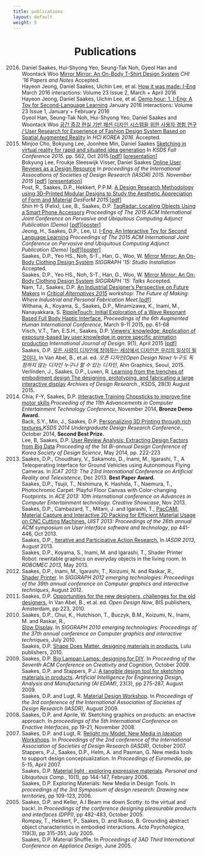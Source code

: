 ```yaml
---
title: publications
layout: default
weight: 5
---
```


<h1 style = "text-align: center;">Publications</h1>

<p>
<ol class="bib">

<li value="2016"> Daniel Saakes, Hui-Shyong Yeo, Seung-Tak Noh, Gyeol Han and Woontack Woo <a href="/projects/mirror/">Mirror Mirror: An On-Body T-Shirt Design System</a> <i>CHI '16 Papers and Notes</i> Accepted.</li> 
<!--<li style="list-style-type:none">..... Saakes, D.P. <a href="http://www.design-science.or.kr/">How it was made?</a> March 2016 interactions: Volume XX Issue 2, Mar + April 2016</i></li>
-->
<li style="list-style-type:none">Hayeon Jeong, Daniel Saakes, Uichin Lee, et al. <a href="http://interactions.acm.org/archive/view/march-april-2016/i-eng">How it was made: I-Eng</a> March 2016 interactions: Volume 23 Issue 2, March + April 2016</i></li>
<li style="list-style-type:none">Hayeon Jeong, Daniel Saakes, Uichin Lee, et al. <a href="http://interactions.acm.org/archive/view/january-february-2016/demo-hour40">Demo hour: 1. I-Eng: A Toy for Second-Language Learning</a> January 2016 interactions: Volume 23 Issue 1, January + February 2016</i></li>
<li style="list-style-type:none">Gyeol Han, Seung-Tak Noh, Hui-Shyong Yeo, Daniel Saakes and Woontack Woo <a href="http://www.hcikorea.org/">공간 증강 현실 기반 패션 디자인 시스템을 위한 사용자 경험 연구 / User Research for Experience of Fashion Design System Based on Spatial Augmented Reality</a> In<i> HCI KOREA 2016.</i> Accepted.</li>
<li value="2015">Minjoo Cho, Bokyung Lee, Joonhee Min, Daniel Saakes <a href="http://www.design-science.or.kr/">Sketching in virtual reality for rapid and situated idea generation</a> In<i> KSDS Fall Conference 2015.</i> pp. 562, Oct 2015.[<a href="files/2015_vr_sketching_paper.pdf">pdf</a>] [<a href="files/2015_vr_sketching_presentation.pdf">presentation</a>]</li>
<li style="list-style-type:none">Bokyung Lee, Froukje Sleeswijk Visser, Daniel Saakes <a href="/projects/user_review_analysis/">Online User Reviews as a Design Resource</a> In<i> proceedings of the International Assocations of Societies of Design Research (IASDR) 2015. November 2015</i> [<a href="files/2015_user_review_analysis_paper.pdf">pdf</a>] [<a href="files/2015_user_review_analysis_presentation.pdf">presentation</a>]</li>
<li style="list-style-type:none">Post, R., Saakes, D.P., Hekkert, P.P.M. <a href="http://www.desform2015.polimi.it/about-desform/">A Design Research Methodology using 3D-Printed Modular Designs to Study the Aesthetic Appreciation of Form and Material</a> <i>DesForM 2015.</i>[<a href="files/2015_desform.pdf">pdf</a>]</li>
<li style="list-style-type:none">Shin H-S (Felix), Lee, B., Saakes, D.P. <a href="/projects/tag_radar">TagRadar: Locating Objects Using a Smart Phone Accessory</a> <i>Proceedings of The 2015 ACM International Joint Conference on Pervasive and Ubiquitous Computing Adjunct Publication (Demo)</i> [<a href="files/2015_tag_radar_paper.pdf">pdf</a>][<a href = "files/2015_tag_radar_poster.pdf">poster</a>]</li>
<li style="list-style-type:none">Jeong, H., Saakes, D.P., Lee, U. <a href="/projects/i_eng/">I-Eng: An Interactive Toy for Second Language Learning</a> <i>Proceedings of The 2015 ACM International Joint Conference on Pervasive and Ubiquitous Computing Adjunct Publication (Demo)</i> [<a href="files/2015_i-eng_paper.pdf">pdf</a>][<a href="files/2015_i-eng_poster.pdf">poster</a>]</li>
<li style="list-style-type:none">Saakes, D.P., Yeo HS., Noh, S-T., Han, G., Woo, W. <a href="/projects/mirror/">Mirror Mirror: An On-Body Clothing Design System</a> <i>SIGGRAPH '15: Studio Installation</i> Accepted.</li>
<li style="list-style-type:none">Saakes, D.P., Yeo HS., Noh, S-T., Han, G., Woo, W. <a href="/projects/mirror/">Mirror Mirror: An On-Body Clothing Design System</a> <i>SIGGRAPH '15: Talks</i> Accepted.</li>
<li style="list-style-type:none">Nam, TJ., Saakes, D.P. <a href="https://projects.hci.sbg.ac.at/fabrication2015/">An Industrial Designer’s Perspective on Future Makers</a> in <i><a href="http://aarhus2015.org">Critical Alternatives 2015</a> workshop: The Future of Making: Where Industrial and Personal Fabrication Meet.</i>[<a href="files/2015_aarhus.pdf">pdf</a>]</li>
<li style="list-style-type:none">Withana, A., Koyama, S., Saakes, D.P., Minamizawa, K., Inami, M., Nanayakkara, S. <a href="http://dl.acm.org/citation.cfm?id=2735790">RippleTouch: Initial Exploration of a Wave Resonant Based Full Body Haptic Interface.</a> <i>Proceedings of the 6th Augmented Human International Conference</i>, March 9-11 2015, pp. 61-68</li>
<li style="list-style-type:none">Visch, V.T., Tan, E.S.H., Saakes, D.P. <a href="http://www.ijdesign.org/ojs/index.php/IJDesign/article/view/1766">Viewers’ knowledge: Application of exposure-based lay user knowledge in genre specific animation production</a> <i>International Journal of Design.</i> 9(1), April 2015 [<a href="files/2015_viewers_knowledge_ijdesign.pdf">pdf</a>] </li>
<li style="list-style-type:none">Saakes, D.P. <a href="http://opendesignnow.org/">모든 사람이 디자인에 참여하는 세상에서 디자인은 우리의 일상이 될 것이다.</a> In Van Abel, B., et.al. ed. <i>오픈 디자인(Open Design Now) 누구도 독점하지 않는 디자인 누구나 할 수 있는 디자인</i>, Ahn Graphics, Seoul, 2015.</li>
<li style="list-style-type:none">Verlinden, J., Saakes, D.P., Luxen, R. <a href="http://www.aodr.org/main.php">Learning from the trenches of embodiment design
The designing, prototyping, and fabricating a large interactive display</a> <i>Archives of Design Research.</i>, KSDS, 28(3) August 2015.</li>
<li value="2014">Chia, F-Y, Saakes, D.P. <a href="http://www.ace2014.info/">Interactive Training Chopsticks to improve fine motor skills</a> <i>Proceeding of the 11th Advancements in Computer Entertainment Technology Conference</i>, November 2014, <b>Bronze Demo Award.</b></li> 
<li style="list-style-type:none">Back, S.Y., Min, J., Saakes, D.P. <a href="">Personalizing 3D Printing through rich textures.</a><i>KSDS 2014 Undergraduate Design Research Conference.</i>, October 2014, <b>Second Best Prize.</b></li> 
<li style="list-style-type:none">Lee, B, Saakes, D.P. <a href="">User Review Analysis: Extracting Design Factors from Big Data</a> <i>Proceeding of the 1st Bi-annual Design Conference of Korea Society of Design Science</i>, May 2014, pp. 222-223</li> 
<li value="2013">Saakes, D.P., Choudhary, V., Sakamoto, D., Inami, M., Igarashi, T., A Teleoperating Interface for Ground Vehicles using Autonomous Flying Cameras. In <i>ICAT 2013: The 23rd International Conference on Artificial Reality and Telexistence</i>, Dec 2013. <b>Best Paper Award.</b></li>
<li style="list-style-type:none">Saakes, D.P., Tsujii, T., Nishimura, K. Hashida, T., Naemura, T., Photochromic Carpet: Playful Floor Canvas with Color-changing Footprints. In <i>ACE 2013: 10th international conference on Advances in Computer Entertainment technology. Creative Showcase</i>, Nov 2013.</li>
<li style="list-style-type:none">Saakes, D.P., Cambazard, T., Mitani, J. and Igarashi, T., <a href="http://www.jst.go.jp/erato/igarashi/en/projects/PacCAM/pac-cam.pdf">PacCAM: Material Capture and Interactive 2D Packing for Efficient Material Usage on CNC Cutting Machines.</a>  <i>UIST 2013: Proceedings of the 26th annual ACM symposium on User interface software and technology</i>, pp 441-446, Oct 2013.</li>
<li style="list-style-type:none">Saakes, D.P., <a href="http://design-cu.jp/iasdr2013/papers/1575-2b.pdf">Iterative and Participative Action Research.</a> In <i>IASDR 2013</i>, August 2013.</li>

<li style="list-style-type:none">Saakes, D.P., Koyama, S., Inami, M. and Igarashi, T., Shader Printer Robot: rewritable graphics on everyday objects in the living room. In <i>ROBOMEC 2013</i>, May 2013.</li>

<li value="2012">Saakes, D.P., Inami, M., Igarashi, T., Koizumi, N. and Raskar, R.,<br />
<a href="http://dx.doi.org/10.1145/2343456.2343474">Shader Printer</a>. In <i>SIGGRAPH 2012 emerging technologies: Proceedings of the 39th annual conference on Computer graphics and interactive techniques</i>, August 2012.</li>
<li value="2011">Saakes, D.P. <a href="http://opendesignnow.org/">Opportunities for the new designers, challenges for the old designers.</a> In Van Abel, B., et.al. ed. <i>Open Design Now</i>, BIS publishers, Amsterdam, pp 223, 2010.</li>
<li value="2010">Saakes, D.P., Chui, K., Hutchison, T., Buczyk, B.M., Koizumi, N., Inami, M. and Raskar, R.,<br />
<a href="http://dx.doi.org/10.1145/1836821.1836843">Slow Display</a>. In <i>SIGGRAPH 2010 emerging technologies: Proceedings of the 37th annual conference on Computer graphics and interactive techniques</i>, July 2010.</li>
<li style="list-style-type:none;">Saakes, D.P. <a href="http://studiolab.io.tudelft.nl/skin/">Shape Does Matter. designing materials in products.</a> Lulu publishers, 2010.</li>
<li value="2009">Saakes, D.P. <a href="http://dx.doi.org/10.1145/1640233.1640322">Big Lampan Lamps: designing for DIY</a>. In <i>Proceeding of the Seventh ACM Conference on Creativity and Cognition</i>, October 2009.</li>
<li style="list-style-type:none;" value="2009">Saakes, D.P. and Stappers, P.J. <a href="http://dx.doi.org/10.1017/S0890060409000249">A tangible design tool for sketching materials in products</a>. <i>Artificial Intelligence for Engineering Design, Analysis and Manufacturing (AI EDAM)</i>, 23(3), pp 275-287, August 2009.</li>
<li style="list-style-type:none;" value="2009">Saakes, D.P. and Lugt, R. <a href="http://www.iasdr2009.org/ap/Papers/Orally%20Presented%20Papers/Design%20Creativity/Material%20Design%20Workshop%20-%20Playing,%20exploring%20and%20designing%20materials%20in%20products.pdf">Material Design Workshop</a>. In <i>Proceedings of the 3rd conference of the International Association of Societies of Design Research (IASDR)</i>, August 2009.</li>
<li value="2008">Saakes, D.P. and Aprile, W. Sketching graphics on products: an enactive approach. In <i>proceedings of the 5th International Conference on Enactive Interfaces</i>, pp 19-21, November 2008.</li>
<li value="2007">Saakes, D.P. and Lugt, R. <a href="http://www.sd.polyu.edu.hk/iasdr/proceeding/papers/relight%20my%20model_%20new%20media%20in%20ideation%20workshops.pdf">Relight my Model: New Media in Ideation Workshops</a>. In <i>Proceedings of the 2nd conference of the International Association of Societies of Design Research (IASDR)</i>, October 2007.</li>
<li style="list-style-type:none;" value="2007">Stappers, P.J., Saakes, D.P., Helm, A. and Pasman, G. New media tools to support design conceptualization. In <i>Proceedings of Euromedia</i>, pp 5-15, April 2007.</li>
<li style="list-style-type:none;" value="2006">Saakes, D.P. <a href="http://dx.doi.org/10.1007/s00779-005-0021-z">Material light : exploring expressive materials</a>. <i>Personal and Ubiquitous Comp.</i>, 10(1), pp 144-147, February 2006.</li>
<li style="list-style-type:none;" value="2006">Saakes, D.P. Exploring Materials: New Media in Design Tools. In <i>proceedings of the 3rd Symposium of design research: Drawing new territories</i>, pp 109-123, 2006.</li>
<li value="2005">Saakes, D.P. and Keller, A.I Beam me down Scotty: to the virtual and back!. In <i>Proceedings of the conference designing pleasurable products and interfaces (DPPI)</i>, pp 482-483, October 2005.</li>
<li style="list-style-type:none;" value="2005">Rompay, T., Hekkert, P., Saakes, D. and Russo, B. Grounding abstract object characteristics in embodied interactions. <i>Acta Psychologica</i>, 119(3), pp 315-351, July 2005.</li>
<li style="list-style-type:none;" value="2005">Saakes, D.P. Material Shuffle. In <i>Proceedings of 3AD Third International Conference on Appliance Design</i>, June 2005.</li>
</ol>
</p>
